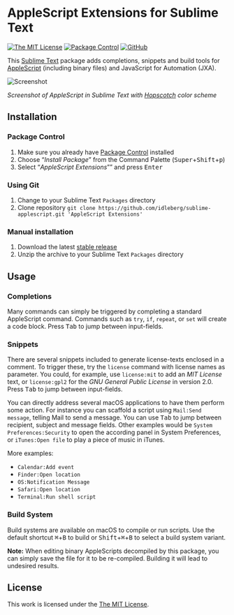 # AppleScript Extensions for Sublime Text

[![The MIT License](https://flat.badgen.net/badge/license/MIT/orange)](http://opensource.org/licenses/MIT)
[![Package Control](https://packagecontrol.herokuapp.com/downloads/AppleScript%20Extensions.svg?style=flat-square)](https://packagecontrol.io/packages/AppleScript%20Extensions)
[![GitHub](https://flat.badgen.net/github/release/idleberg/sublime-applescript)](https://github.com/idleberg/sublime-applescript/releases)

This [Sublime Text](http://www.sublimetext.com/) package adds completions, snippets and build tools for [AppleScript](https://developer.apple.com/library/mac/documentation/applescript/conceptual/applescriptlangguide/introduction/ASLR_intro.html) (including binary files) and JavaScript for Automation (JXA).

![Screenshot](https://raw.github.com/idleberg/sublime-applescript/master/screenshot.gif)

*Screenshot of AppleScript in Sublime Text with [Hopscotch](https://github.com/idleberg/Hopscotch) color scheme*

## Installation

### Package Control

1. Make sure you already have [Package Control](https://packagecontrol.io/) installed
2. Choose “*Install Package*” from the Command Palette (<kbd>Super</kbd>+<kbd>Shift</kbd>+<kbd>p</kbd>)
3. Select “*AppleScript Extensions*”” and press <kbd>Enter</kbd>

### Using Git

1. Change to your Sublime Text `Packages` directory
2. Clone repository `git clone https://github.com/idleberg/sublime-applescript.git 'AppleScript Extensions'`

### Manual installation

1. Download the latest [stable release](https://github.com/idleberg/sublime-applescript/releases)
2. Unzip the archive to your Sublime Text `Packages` directory

## Usage

### Completions

Many commands can simply be triggered by completing a standard AppleScript command. Commands such as `try`, `if`, `repeat`, or `set` will create a code block. Press <kbd>Tab</kbd> to jump between input-fields.

### Snippets

There are several snippets included to generate license-texts enclosed in a comment. To trigger these, try the `license` command with license names as parameter. You could, for example, use `license:mit` to add an *MIT License* text, or `license:gpl2` for the *GNU General Public License* in version 2.0. Press <kbd>Tab</kbd> to jump between input-fields.

You can directly address several macOS applications to have them perform some action. For instance you can scaffold a script using `Mail:Send message`, telling Mail to send a message. You can use <kbd>Tab</kbd> to jump between recipient, subject and message fields. Other examples would be `System Preferences:Security` to open the according panel in System Preferences, or `iTunes:Open file` to play a piece of music in iTunes.

More examples:

* `Calendar:Add event`
* `Finder:Open location`
* `OS:Notification Message`
* `Safari:Open location`
* `Terminal:Run shell script`

### Build System

Build systems are available on macOS to compile or run scripts. Use the default shortcut <kbd>⌘</kbd>+<kbd>B</kbd> to build or <kbd>Shift</kbd>+<kbd>⌘</kbd>+<kbd>B</kbd> to select a build system variant.

**Note:** When editing binary AppleScripts decompiled by this package, you can simply save the file for it to be re-compiled. Building it will lead to undesired results.

## License

This work is licensed under the [The MIT License](LICENSE).
